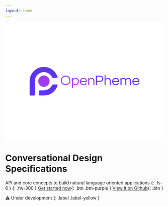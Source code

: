 ```yaml
---
layout: home
---
```


![Alt text](https://raw.githubusercontent.com/openpheme/.github/main/profile/logo.svg)
# Conversational Design Specifications

API and core concepts to build natural language oriented applications
{: .fs-6 }
{: .fw-300 }
[Get started now](/concepts){: .btn .btn-purple } [View it on Github](https://github.com/openpheme){: .btn }

⚠️ Under development
{: .label .label-yellow }


